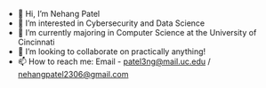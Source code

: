 - 👋 Hi, I’m Nehang Patel
- 👀 I’m interested in Cybersecurity and Data Science
- 🌱 I’m currently majoring in Computer Science at the University of Cincinnati
- 💞️ I’m looking to collaborate on practically anything!
- 📫 How to reach me: Email - patel3ng@mail.uc.edu / nehangpatel2306@gmail.com

<!---
NehangPatel23/NehangPatel23 is a ✨ special ✨ repository because its `README.md` (this file) appears on your GitHub profile.
You can click the Preview link to take a look at your changes.
--->
